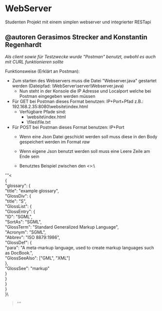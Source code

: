 # WebServer
Studenten Projekt mit einem simplen webserver und integrierter RESTapi
## @autoren Gerasimos Strecker and Konstantin Regenhardt
*Als client sowie für Testzwecke wurde "Postman" benutzt, owbohl es auch mit CURL funktionieren sollte*

Funktionsweise (Erklärt an Postman):
  - Zum starten des Webservers muss die Datei "Webserver.java" gestartet werden (Dateipfad: \WebServer\server\Webserver.java)
      - Nun steht in der Konsole die IP Adresse und Localport welche bei Postman eingegeben werden müssen
  - Für GET bei Postman dieses Format benutzen: IP+Port+Pfad z.B.: 192.168.2.35:8080\website\index.html
    - Verfügbare Pfade sind:
      - \website\index.html
      - \files\file<nr>.txt
  - Für POST bei Postman dieses Format benutzen: IP+Port
    - Wenn eine Json Datei geschickt werden soll muss diese in den Body gespeichert werden im Format *raw*
    - Wenn eigene Json benutzt werden soll muss eine Leere Zeile am Ende sein
    
    

    - Benutztes Beispiel zwischen den <>:\
    
'''<\
{\
    "glossary": {\
        "title": "example glossary",\
		"GlossDiv": {\
            "title": "S",\
			"GlossList": {\
                "GlossEntry": {\
                    "ID": "SGML",\
					"SortAs": "SGML",\
					"GlossTerm": "Standard Generalized Markup Language",\
					"Acronym": "SGML",\
					"Abbrev": "ISO 8879:1986",\
					"GlossDef": {\
                        "para": "A meta-markup language, used to create markup languages such as DocBook.",\
						"GlossSeeAlso": ["GML", "XML"]\
                    },\
					"GlossSee": "markup"\
                }\
            }\
        }\
    }\
}\

>\'''


